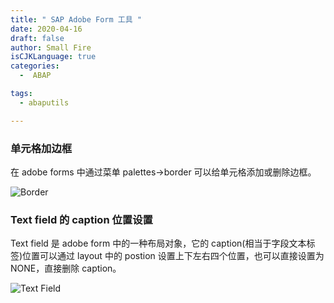 ```yaml
---
title: " SAP Adobe Form 工具 "
date: 2020-04-16
draft: false
author: Small Fire
isCJKLanguage: true
categories: 
  -  ABAP

tags: 
  - abaputils

---
```


### 单元格加边框

在 adobe forms 中通过菜单 palettes->border 可以给单元格添加或删除边框。

![Border](/images/ABAP/ABAP_SFP11.jpg)

### Text field 的 caption 位置设置

Text field 是 adobe form 中的一种布局对象，它的 caption(相当于字段文本标签)位置可以通过 layout 中的 postion 设置上下左右四个位置，也可以直接设置为 NONE，直接删除 caption。

![Text Field](/images/ABAP/ABAP_SFP12.jpg)